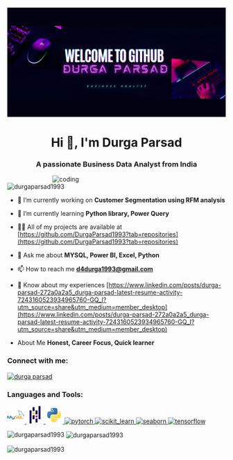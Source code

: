 
![logo](https://github.com/DurgaParsad1993/DurgaParsad1993/blob/main/pixelcut-export.png)

<h1 align="center">Hi 👋, I'm Durga Parsad</h1>
<h3 align="center">A passionate Business Data Analyst from India</h3>

<img align="right" alt="coding" width="400" src="https://i.gifer.com/75ez.gif">

<p align="left"> <img src="https://komarev.com/ghpvc/?username=durgaparsad1993&label=Profile%20views&color=0e75b6&style=flat" alt="durgaparsad1993" /> </p>

- 🔭 I’m currently working on **Customer Segmentation using RFM analysis**

- 🌱 I’m currently learning **Python library, Power Query**

- 👨‍💻 All of my projects are available at [https://github.com/DurgaParsad1993?tab=repositories](https://github.com/DurgaParsad1993?tab=repositories)

- 💬 Ask me about **MYSQL, Power BI, Excel, Python**

- 📫 How to reach me **d4durga1993@gmail.com**

- 📄 Know about my experiences [https://www.linkedin.com/posts/durga-parsad-272a0a2a5_durga-parsad-latest-resume-activity-7243160523934965760-GQ_I?utm_source=share&utm_medium=member_desktop](https://www.linkedin.com/posts/durga-parsad-272a0a2a5_durga-parsad-latest-resume-activity-7243160523934965760-GQ_I?utm_source=share&utm_medium=member_desktop)

- About Me **Honest, Career Focus, Quick learner**

<h3 align="left">Connect with me:</h3>
<p align="left">
<a href="https://linkedin.com/in/durga parsad" target="blank"><img align="center" src="https://raw.githubusercontent.com/rahuldkjain/github-profile-readme-generator/master/src/images/icons/Social/linked-in-alt.svg" alt="durga parsad" height="30" width="40" /></a>
</p>

<h3 align="left">Languages and Tools:</h3>
<p align="left"> <a href="https://www.mysql.com/" target="_blank" rel="noreferrer"> <img src="https://raw.githubusercontent.com/devicons/devicon/master/icons/mysql/mysql-original-wordmark.svg" alt="mysql" width="40" height="40"/> </a> <a href="https://pandas.pydata.org/" target="_blank" rel="noreferrer"> <img src="https://raw.githubusercontent.com/devicons/devicon/2ae2a900d2f041da66e950e4d48052658d850630/icons/pandas/pandas-original.svg" alt="pandas" width="40" height="40"/> </a> <a href="https://www.python.org" target="_blank" rel="noreferrer"> <img src="https://raw.githubusercontent.com/devicons/devicon/master/icons/python/python-original.svg" alt="python" width="40" height="40"/> </a> <a href="https://pytorch.org/" target="_blank" rel="noreferrer"> <img src="https://www.vectorlogo.zone/logos/pytorch/pytorch-icon.svg" alt="pytorch" width="40" height="40"/> </a> <a href="https://scikit-learn.org/" target="_blank" rel="noreferrer"> <img src="https://upload.wikimedia.org/wikipedia/commons/0/05/Scikit_learn_logo_small.svg" alt="scikit_learn" width="40" height="40"/> </a> <a href="https://seaborn.pydata.org/" target="_blank" rel="noreferrer"> <img src="https://seaborn.pydata.org/_images/logo-mark-lightbg.svg" alt="seaborn" width="40" height="40"/> </a> <a href="https://www.tensorflow.org" target="_blank" rel="noreferrer"> <img src="https://www.vectorlogo.zone/logos/tensorflow/tensorflow-icon.svg" alt="tensorflow" width="40" height="40"/> </a> </p>

<p><img align="left" src="https://github-readme-stats.vercel.app/api/top-langs?username=durgaparsad1993&show_icons=true&locale=en&layout=compact" alt="durgaparsad1993" /></p>

<p>&nbsp;<img align="center" src="https://github-readme-stats.vercel.app/api?username=durgaparsad1993&show_icons=true&locale=en" alt="durgaparsad1993" /></p>

<p><img align="center" src="https://github-readme-streak-stats.herokuapp.com/?user=durgaparsad1993&" alt="durgaparsad1993" /></p>
